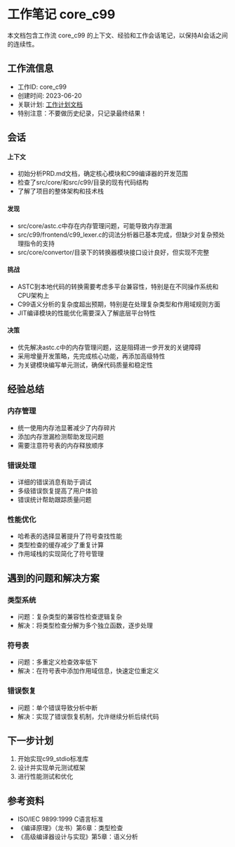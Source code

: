 # 工作笔记 core_c99

本文档包含工作流 core_c99 的上下文、经验和工作会话笔记，以保持AI会话之间的连续性。

## 工作流信息
- 工作ID: core_c99
- 创建时间: 2023-06-20
- 关联计划: [工作计划文档](workplan_core_c99.md)
- 特别注意：不要做历史纪录，只记录最终结果！

## 会话

#### 上下文
- 初始分析PRD.md文档，确定核心模块和C99编译器的开发范围
- 检查了src/core/和src/c99/目录的现有代码结构
- 了解了项目的整体架构和技术栈

#### 发现
- src/core/astc.c中存在内存管理问题，可能导致内存泄漏
- src/c99/frontend/c99_lexer.c的词法分析器已基本完成，但缺少对复杂预处理指令的支持
- src/core/convertor/目录下的转换器模块接口设计良好，但实现不完整

#### 挑战
- ASTC到本地代码的转换需要考虑多平台兼容性，特别是在不同操作系统和CPU架构上
- C99语义分析的复杂度超出预期，特别是在处理复杂类型和作用域规则方面
- JIT编译模块的性能优化需要深入了解底层平台特性

#### 决策
- 优先解决astc.c中的内存管理问题，这是阻碍进一步开发的关键障碍
- 采用增量开发策略，先完成核心功能，再添加高级特性
- 为关键模块编写单元测试，确保代码质量和稳定性

## 经验总结

### 内存管理
- 统一使用内存池显著减少了内存碎片
- 添加内存泄漏检测帮助发现问题
- 需要注意符号表的内存释放顺序

### 错误处理
- 详细的错误消息有助于调试
- 多级错误恢复提高了用户体验
- 错误统计帮助跟踪质量问题

### 性能优化
- 哈希表的选择显著提升了符号查找性能
- 类型检查的缓存减少了重复计算
- 作用域栈的实现简化了符号管理

## 遇到的问题和解决方案

### 类型系统
- 问题：复杂类型的兼容性检查逻辑复杂
- 解决：将类型检查分解为多个独立函数，逐步处理

### 符号表
- 问题：多重定义检查效率低下
- 解决：在符号表中添加作用域信息，快速定位重定义

### 错误恢复
- 问题：单个错误导致分析中断
- 解决：实现了错误恢复机制，允许继续分析后续代码

## 下一步计划

1. 开始实现c99_stdio标准库
2. 设计并实现单元测试框架
3. 进行性能测试和优化

## 参考资料

- ISO/IEC 9899:1999 C语言标准
- 《编译原理》（龙书）第6章：类型检查
- 《高级编译器设计与实现》第5章：语义分析
